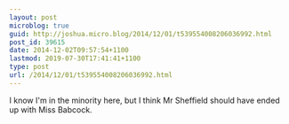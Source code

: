 ```yaml
---
layout: post
microblog: true
guid: http://joshua.micro.blog/2014/12/01/t539554008206036992.html
post_id: 39615
date: 2014-12-02T09:57:54+1100
lastmod: 2019-07-30T17:41:41+1100
type: post
url: /2014/12/01/t539554008206036992.html
---
```

I know I'm in the minority here, but I think Mr Sheffield should have ended up with Miss Babcock.
